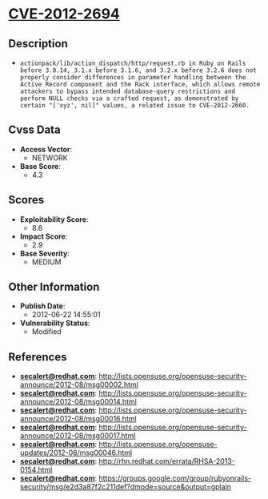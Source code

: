 
# [CVE-2012-2694](https://cve.mitre.org/cgi-bin/cvename.cgi?name=CVE-2012-2694)

## Description

- `actionpack/lib/action_dispatch/http/request.rb in Ruby on Rails before 3.0.14, 3.1.x before 3.1.6, and 3.2.x before 3.2.6 does not properly consider differences in parameter handling between the Active Record component and the Rack interface, which allows remote attackers to bypass intended database-query restrictions and perform NULL checks via a crafted request, as demonstrated by certain "['xyz', nil]" values, a related issue to CVE-2012-2660.`

## Cvss Data

- **Access Vector**:
  - NETWORK
- **Base Score**:
  - 4.3

## Scores

- **Exploitability Score**:
  - 8.6
- **Impact Score**:
  - 2.9
- **Base Severity**:
  - MEDIUM

## Other Information

- **Publish Date**:
  - 2012-06-22 14:55:01
- **Vulnerability Status**:
  - Modified

## References

- **secalert@redhat.com**: http://lists.opensuse.org/opensuse-security-announce/2012-08/msg00002.html
- **secalert@redhat.com**: http://lists.opensuse.org/opensuse-security-announce/2012-08/msg00014.html
- **secalert@redhat.com**: http://lists.opensuse.org/opensuse-security-announce/2012-08/msg00016.html
- **secalert@redhat.com**: http://lists.opensuse.org/opensuse-security-announce/2012-08/msg00017.html
- **secalert@redhat.com**: http://lists.opensuse.org/opensuse-updates/2012-08/msg00046.html
- **secalert@redhat.com**: http://rhn.redhat.com/errata/RHSA-2013-0154.html
- **secalert@redhat.com**: https://groups.google.com/group/rubyonrails-security/msg/e2d3a87f2c211def?dmode=source&output=gplain
